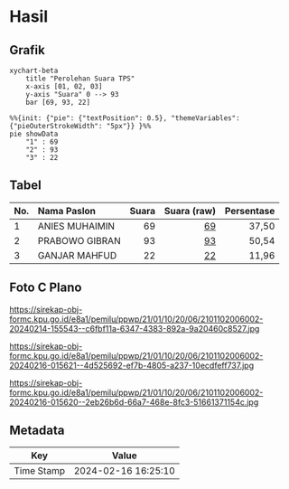 # Hasil

## Grafik

```mermaid
xychart-beta
    title "Perolehan Suara TPS"
    x-axis [01, 02, 03]
    y-axis "Suara" 0 --> 93
    bar [69, 93, 22]
```

```mermaid
%%{init: {"pie": {"textPosition": 0.5}, "themeVariables": {"pieOuterStrokeWidth": "5px"}} }%%
pie showData
    "1" : 69
    "2" : 93
    "3" : 22
```

## Tabel

| No. | Nama Paslon    | Suara | Suara (raw) | Persentase |
|:--- |:-------------- | -----:| -----------:| ----------:|
| 1   | ANIES MUHAIMIN | 69    | [69][p-1]   | 37,50      |
| 2   | PRABOWO GIBRAN | 93    | [93][p-2]   | 50,54      |
| 3   | GANJAR MAHFUD  | 22    | [22][p-3]   | 11,96      |


[p-1]: https://github.com/gigit-pemilu/pemilu-2024-21-kepulauan-riau/blob/main/pilpres/hitung-suara/sub/21-kepulauan-riau/sub/01-bintan/sub/10-telok-sebong/sub/2006-sri-bintan/sub/002-tps/sub/paslon-1.txt
[p-2]: https://github.com/gigit-pemilu/pemilu-2024-21-kepulauan-riau/blob/main/pilpres/hitung-suara/sub/21-kepulauan-riau/sub/01-bintan/sub/10-telok-sebong/sub/2006-sri-bintan/sub/002-tps/sub/paslon-2.txt
[p-3]: https://github.com/gigit-pemilu/pemilu-2024-21-kepulauan-riau/blob/main/pilpres/hitung-suara/sub/21-kepulauan-riau/sub/01-bintan/sub/10-telok-sebong/sub/2006-sri-bintan/sub/002-tps/sub/paslon-3.txt

## Foto C Plano

https://sirekap-obj-formc.kpu.go.id/e8a1/pemilu/ppwp/21/01/10/20/06/2101102006002-20240214-155543--c6fbf11a-6347-4383-892a-9a20460c8527.jpg

https://sirekap-obj-formc.kpu.go.id/e8a1/pemilu/ppwp/21/01/10/20/06/2101102006002-20240216-015621--4d525692-ef7b-4805-a237-10ecdfeff737.jpg

https://sirekap-obj-formc.kpu.go.id/e8a1/pemilu/ppwp/21/01/10/20/06/2101102006002-20240216-015620--2eb26b6d-66a7-468e-8fc3-51661371154c.jpg


## Metadata

| Key        | Value               |
| ---------- | ------------------- |
| Time Stamp | 2024-02-16 16:25:10 |



